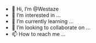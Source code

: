 - 👋 Hi, I’m @Westaze
- 👀 I’m interested in ...
- 🌱 I’m currently learning ...
- 💞️ I’m looking to collaborate on ...
- 📫 How to reach me ...

<!---
Westaze/Westaze is a ✨ special ✨ repository because its `README.md` (this file) appears on your GitHub profile.
You can click the Preview link to take a look at your changes.
--->
